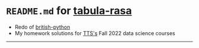 # `README.md` for [tabula-rasa](https://github.com/Ai-Yukino/tabula-rasa)

- Redo of [british-python](https://github.com/Ai-Yukino/british-python)
- My homework solutions for [TTS's](https://www.techtalentsouth.com/) Fall 2022 data science courses

---
